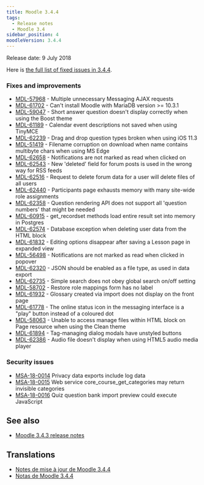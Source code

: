 ```yaml
---
title: Moodle 3.4.4
tags:
  - Release notes
  - Moodle 3.4
sidebar_position: 4
moodleVersion: 3.4.4
---
```

Release date: 9 July 2018

Here is [the full list of fixed issues in 3.4.4](https://tracker.moodle.org/secure/IssueNavigator!executeAdvanced.jspa?jqlQuery=project+%3D+mdl+AND+resolution+%3D+fixed+AND+fixVersion+in+%28%223.4.4%22%29+ORDER+BY+priority+DESC&runQuery=true&clear=true).

### Fixes and improvements

- [MDL-57968](https://tracker.moodle.org/browse/MDL-57968) - Multiple unnecessary Messaging AJAX requests
- [MDL-61702](https://tracker.moodle.org/browse/MDL-61702) - Can't install Moodle with MariaDB version >= 10.3.1
- [MDL-59047](https://tracker.moodle.org/browse/MDL-59047) - Short answer question doesn't display correctly when using the Boost theme
- [MDL-61189](https://tracker.moodle.org/browse/MDL-61189) - Calendar event descriptions not saved when using TinyMCE
- [MDL-62239](https://tracker.moodle.org/browse/MDL-62239) - Drag and drop question types broken when using iOS 11.3
- [MDL-51419](https://tracker.moodle.org/browse/MDL-51419) - Filename corruption on download when name contains multibyte chars when using MS Edge
- [MDL-62658](https://tracker.moodle.org/browse/MDL-62658) - Notifications are not marked as read when clicked on
- [MDL-62543](https://tracker.moodle.org/browse/MDL-62543) - New 'deleted' field for forum posts is used in the wrong way for RSS feeds
- [MDL-62516](https://tracker.moodle.org/browse/MDL-62516) - Request to delete forum data for a user will delete files of all users  
- [MDL-62440](https://tracker.moodle.org/browse/MDL-62440) - Participants page exhausts memory with many site-wide role assignments
- [MDL-62358](https://tracker.moodle.org/browse/MDL-62358) - Question rendering API does not support all 'question numbers' that might be needed
- [MDL-60915](https://tracker.moodle.org/browse/MDL-60915) - get_recordset methods load entire result set into memory in Postgres
- [MDL-62574](https://tracker.moodle.org/browse/MDL-62574) - Database exception when deleting user data from the HTML block  
- [MDL-61832](https://tracker.moodle.org/browse/MDL-61832) - Editing options disappear after saving a Lesson page in expanded view
- [MDL-56498](https://tracker.moodle.org/browse/MDL-56498) - Notifications are not marked as read when clicked in popover  
- [MDL-62320](https://tracker.moodle.org/browse/MDL-62320) - JSON should be enabled as a file type, as used in data export
- [MDL-62735](https://tracker.moodle.org/browse/MDL-62735) - Simple search does not obey global search on/off setting  
- [MDL-58702](https://tracker.moodle.org/browse/MDL-58702) - Restore role mappings form has no label
- [MDL-61932](https://tracker.moodle.org/browse/MDL-61932) - Glossary created via import does not display on the front page
- [MDL-61778](https://tracker.moodle.org/browse/MDL-61778) - The online status icon in the messaging interface is a "play" button instead of a coloured dot  
- [MDL-58063](https://tracker.moodle.org/browse/MDL-58063) - Unable to access manage files within HTML block on Page resource when using the Clean theme
- [MDL-61894](https://tracker.moodle.org/browse/MDL-61894) - Tag-managing dialog modals have unstyled buttons  
- [MDL-62386](https://tracker.moodle.org/browse/MDL-62386) - Audio file doesn't display when using HTML5 audio media player

### Security issues

- [MSA-18-0014](https://moodle.org/mod/forum/discuss.php?d=373369) Privacy data exports include log data
- [MSA-18-0015](https://moodle.org/mod/forum/discuss.php?d=373370) Web service core_course_get_categories may return invisible categories
- [MSA-18-0016](https://moodle.org/mod/forum/discuss.php?d=373371) Quiz question bank import preview could execute JavaScript

## See also

- [Moodle 3.4.3 release notes](/general/releases/3.4/3.4.3)

## Translations

- [Notes de mise à jour de Moodle 3.4.4](https://docs.moodle.org/fr/Notes_de_mise_à_jour_de_Moodle_3.4.4)
- [Notas de Moodle 3.4.4](https://docs.moodle.org/es/Notas_de_Moodle_3.4.4)
